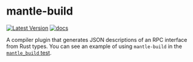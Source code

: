 # mantle-build

[![Latest Version](https://img.shields.io/crates/v/mantle-build.svg)](https://crates.io/crates/mantle-build)
[![docs](https://docs.rs/mantle-build/badge.svg)](https://docs.rs/mantle-build)

A compiler plugin that generates JSON descriptions of an RPC interface from Rust types.
You can see an example of using `mantle-build` in the [`mantle_build` test](https://github.com/oasislabs/mantle/tree/master/tests/mantle_build).
